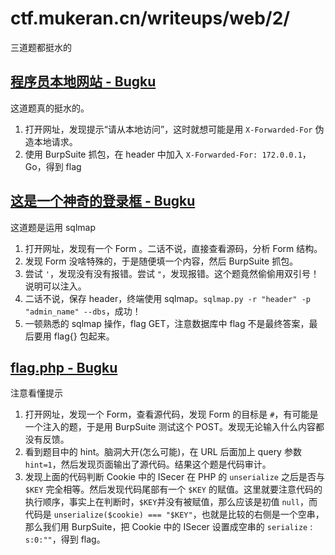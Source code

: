 # ctf.mukeran.cn/writeups/web/2/

三道题都挺水的

[程序员本地网站 - Bugku](http://ctf.bugku.com/challenges#%E7%A8%8B%E5%BA%8F%E5%91%98%E6%9C%AC%E5%9C%B0%E7%BD%91%E7%AB%99 "前往Bugku")
----
这道题真的挺水的。  
1. 打开网址，发现提示“请从本地访问”，这时就想可能是用 `X-Forwarded-For` 伪造本地请求。
2. 使用 BurpSuite 抓包，在 header 中加入 `X-Forwarded-For: 172.0.0.1`，Go，得到 flag

[这是一个神奇的登录框 - Bugku](http://ctf.bugku.com/challenges#%E8%BF%99%E6%98%AF%E4%B8%80%E4%B8%AA%E7%A5%9E%E5%A5%87%E7%9A%84%E7%99%BB%E9%99%86%E6%A1%86 "前往Bugku")
----
这道题是运用 sqlmap
1. 打开网址，发现有一个 Form 。二话不说，直接查看源码，分析 Form 结构。
2. 发现 Form 没啥特殊的，于是随便填一个内容，然后 BurpSuite 抓包。
3. 尝试 `'`，发现没有没有报错。尝试 `"`，发现报错。这个题竟然偷偷用双引号！说明可以注入。
4. 二话不说，保存 header，终端使用 sqlmap。`sqlmap.py -r "header" -p "admin_name" --dbs`，成功！
5. 一顿熟悉的 sqlmap 操作，flag GET，注意数据库中 flag 不是最终答案，最后要用 flag{} 包起来。

[flag.php - Bugku](http://ctf.bugku.com/challenges#flag.php "前往Bugku")
----
注意看懂提示  
1. 打开网址，发现一个 Form，查看源代码，发现 Form 的目标是 `#`，有可能是一个注入的题，于是用 BurpSuite 测试这个 POST。发现无论输入什么内容都没有反馈。
2. 看到题目中的 hint。脑洞大开(怎么可能)，在 URL 后面加上 query 参数 `hint=1`，然后发现页面输出了源代码。结果这个题是代码审计。
3. 发现上面的代码判断 Cookie 中的 ISecer 在 PHP 的 `unserialize` 之后是否与  `$KEY` 完全相等。然后发现代码尾部有一个 `$KEY` 的赋值。这里就要注意代码的执行顺序，事实上在判断时，`$KEY`并没有被赋值，那么应该是初值 `null`，而代码是 `unserialize($cookie) === "$KEY"`，也就是比较的右侧是一个空串，那么我们用 BurpSuite，把 Cookie 中的 ISecer 设置成空串的 `serialize` : `s:0:""`，得到 flag。